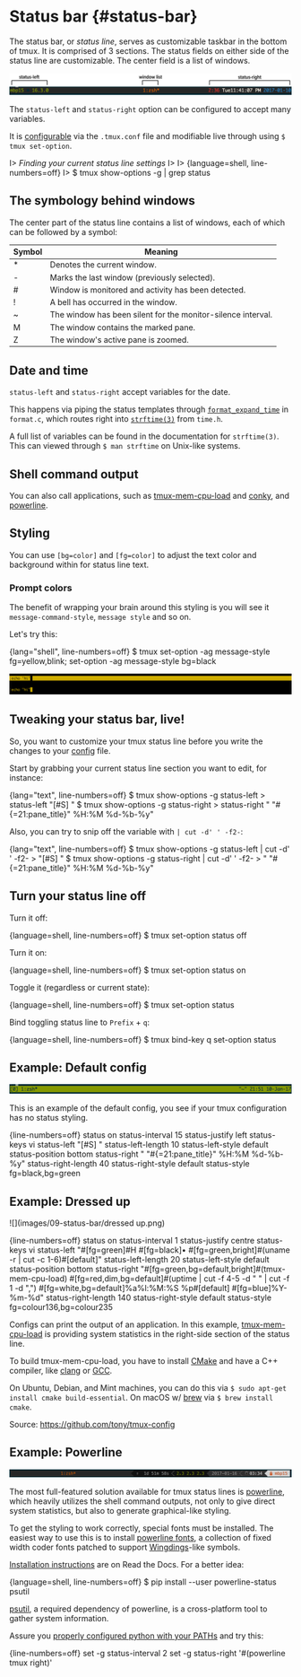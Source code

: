 # Status bar {#status-bar}

The status bar, or *status line*, serves as customizable taskbar in the bottom
of tmux. It is comprised of 3 sections. The status fields on either side
of the status line are customizable. The center field is a list of windows.

![](images/09-status-bar/overview.png)

The `status-left` and `status-right` option can be configured to accept 
many variables.

It is [configurable](#config) via the `.tmux.conf` file and modifiable live
through using `$ tmux set-option`.

I> *Finding your current status line settings* 
I>
I> {language=shell, line-numbers=off}
I>     $ tmux show-options -g | grep status

## The symbology behind windows

The center part of the status line contains a list of windows, each of which can
be followed by a symbol:

| Symbol | Meaning                                                      |
|--------|--------------------------------------------------------------|
| *      | Denotes the current window.                                  |
| -      | Marks the last window (previously selected).                 |
| #      | Window is monitored and activity has been detected.          |
| !      | A bell has occurred in the window.                           |
| ~      | The window has been silent for the monitor-silence interval. |
| M      | The window contains the marked pane.                         |
| Z      | The window's active pane is zoomed.                          |

## Date and time

`status-left` and `status-right` accept variables for the date. 

This happens via piping the status templates through [`format_expand_time`](https://github.com/tmux/tmux/blob/2.3/format.c#L868)
in `format.c`, which routes right into [`strftime(3)`](http://pubs.opengroup.org/onlinepubs/9699919799/functions/strftime.html)
from `time.h`.

A full list of variables can be found in the documentation for `strftime(3)`.
This can viewed through `$ man strftime` on Unix-like systems.

## Shell command output

You can also call applications, such as [tmux-mem-cpu-load](https://github.com/thewtex/tmux-mem-cpu-load)
and [conky](https://github.com/brndnmtthws/conky), and [powerline](#powerline).

## Styling

You can use `[bg=color]` and `[fg=color]` to adjust the text color and
background within for status line text. 

### Prompt colors

The benefit of wrapping your brain around this styling is you will see
it `message-command-style`, `message style` and so on.

Let's try this:

{lang="shell", line-numbers=off}
    $ tmux set-option -ag message-style fg=yellow,blink\; set-option -ag message-style bg=black

![Top: default scheme for prompt. Bottom: newly-styled.](images/09-status-bar/prompt.png)

## Tweaking your status bar, live!

So, you want to customize your tmux status line before you write the changes to
your [config](#config) file.

Start by grabbing your current status line section you want to edit, for
instance:

{lang="text", line-numbers=off}
    $ tmux show-options -g status-left
    > status-left "[#S] "
    $ tmux show-options -g status-right
    > status-right " "#{=21:pane_title}" %H:%M %d-%b-%y"

Also, you can try to snip off the variable with `| cut -d' ' -f2-`:

{lang="text", line-numbers=off}
    $ tmux show-options -g status-left | cut -d' ' -f2-
    > "[#S] "
    $ tmux show-options -g status-right | cut -d' ' -f2-
    > " "#{=21:pane_title}" %H:%M %d-%b-%y"

## Turn your status line off

Turn it off:

{language=shell, line-numbers=off}
    $ tmux set-option status off

Turn it on:

{language=shell, line-numbers=off}
    $ tmux set-option status on

Toggle it (regardless or current state):

{language=shell, line-numbers=off}
    $ tmux set-option status

Bind toggling status line to `Prefix` + `q`:

{language=shell, line-numbers=off}
    $ tmux bind-key q set-option status

## Example: Default config

![](images/09-status-bar/default.png)

This is an example of the default config, you see if your tmux
configuration has no status styling.

{line-numbers=off}
    status on
    status-interval 15
    status-justify left
    status-keys vi
    status-left "[#S] "
    status-left-length 10
    status-left-style default
    status-position bottom
    status-right " "#{=21:pane_title}" %H:%M %d-%b-%y"
    status-right-length 40
    status-right-style default
    status-style fg=black,bg=green

## Example: Dressed up

![](images/09-status-bar/dressed up.png)

{line-numbers=off}
    status on
    status-interval 1
    status-justify centre
    status-keys vi
    status-left "#[fg=green]#H #[fg=black]• #[fg=green,bright]#(uname -r | cut -c 1-6)#[default]"
    status-left-length 20
    status-left-style default
    status-position bottom
    status-right "#[fg=green,bg=default,bright]#(tmux-mem-cpu-load) #[fg=red,dim,bg=default]#(uptime | cut -f 4-5 -d " " | cut -f 1 -d ",") #[fg=white,bg=default]%a%l:%M:%S %p#[default] #[fg=blue]%Y-%m-%d"
    status-right-length 140
    status-right-style default
    status-style fg=colour136,bg=colour235

Configs can print the output of an application. In this example,
[tmux-mem-cpu-load](https://github.com/thewtex/tmux-mem-cpu-load) is providing
system statistics in the right-side section of the status line.

To build tmux-mem-cpu-load, you have to install [CMake](https://cmake.org/)
and have a C++ compiler, like [clang](http://clang.llvm.org/) or [GCC](https://gcc.gnu.org/).

On Ubuntu, Debian, and Mint machines, you can do this via `$ sudo apt-get
install cmake build-essential`. On macOS w/ [brew](http://brew.sh/) via `$ brew
install cmake`.

Source: <https://github.com/tony/tmux-config>

## Example: Powerline

![](images/09-status-bar/powerline.png)

The most full-featured solution available for tmux status lines is
[powerline](https://github.com/powerline/powerline/), which heavily utilizes the
shell command outputs, not only to give direct system statistics, but also to
generate graphical-like styling.

To get the styling to work correctly, special fonts must be installed. The
easiest way to use this is to install [powerline fonts](https://github.com/powerline/fonts),
a collection of fixed width coder fonts patched to support [Wingdings](https://en.wikipedia.org/wiki/Wingdings)-like
symbols.

[Installation instructions](https://powerline.readthedocs.io/en/latest/installation.html)
are on Read the Docs. For a better idea:

{language=shell, line-numbers=off}
    $ pip install --user powerline-status psutil

[psutil](https://github.com/giampaolo/psutil), a required dependency of
powerline, is a cross-platform tool to gather system information.

Assure you [properly configured python with your PATHs](#troubleshoot-site-paths) and try this:

{line-numbers=off}
    set -g status-interval 2
    set -g status-right '#(powerline tmux right)'
